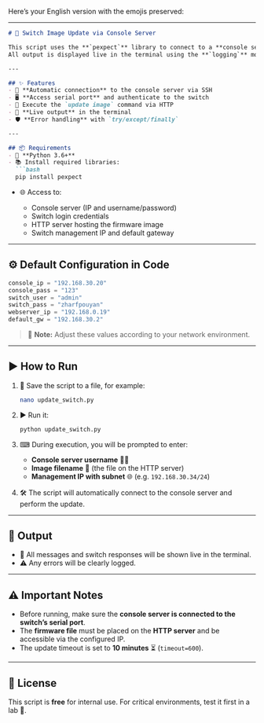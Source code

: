 Here’s your English version with the emojis preserved:

---

````markdown
# 🔄 Switch Image Update via Console Server

This script uses the **`pexpect`** library to connect to a **console server** and perform a **switch firmware update** via an **HTTP server**.  
All output is displayed live in the terminal using the **`logging`** module.  

---

## ✨ Features
- 🔌 **Automatic connection** to the console server via SSH  
- 🖥 **Access serial port** and authenticate to the switch  
- 🚀 Execute the `update image` command via HTTP  
- 👀 **Live output** in the terminal  
- 🛡 **Error handling** with `try/except/finally`  

---

## 📦 Requirements
- 🐍 **Python 3.6+**
- 📚 Install required libraries:
  ```bash
  pip install pexpect
````

* 🌐 Access to:

  * Console server (IP and username/password)
  * Switch login credentials
  * HTTP server hosting the firmware image
  * Switch management IP and default gateway

---

## ⚙ Default Configuration in Code

```python
console_ip = "192.168.30.20"
console_pass = "123"
switch_user = "admin"
switch_pass = "zharfpouyan"
webserver_ip = "192.168.0.19"
default_gw = "192.168.30.2"
```

> 📝 **Note:** Adjust these values according to your network environment.

---

## ▶ How to Run

1. 💾 Save the script to a file, for example:

   ```bash
   nano update_switch.py
   ```

2. ▶ Run it:

   ```bash
   python update_switch.py
   ```

3. ⌨ During execution, you will be prompted to enter:

   * **Console server username** 🧑‍💻
   * **Image filename** 📂 (the file on the HTTP server)
   * **Management IP with subnet** 🌐 (e.g. `192.168.30.34/24`)

4. 🛠 The script will automatically connect to the console server and perform the update.

---

## 📜 Output

* 📡 All messages and switch responses will be shown live in the terminal.
* ⚠ Any errors will be clearly logged.

---

## ⚠ Important Notes

* Before running, make sure the **console server is connected to the switch’s serial port**.
* The **firmware file** must be placed on the **HTTP server** and be accessible via the configured IP.
* The update timeout is set to **10 minutes** ⏳ (`timeout=600`).

---

## 📄 License

This script is **free** for internal use.
For critical environments, test it first in a lab 🧪.
